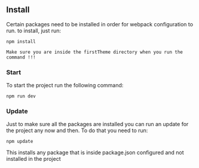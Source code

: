 ## Install

Certain packages need to be installed in order for webpack configuration to run. to install, just run:

``` npm install ```

```Make sure you are inside the firstTheme directory when you run the command !!!```

### Start

To start the project run the following command:

``` npm run dev ```

### Update

Just to make sure all the packages are installed you can run an update for the project any now and then. To do that you need to run:

``` npm update ```

This installs any package that is inside package.json configured and not installed in the project
